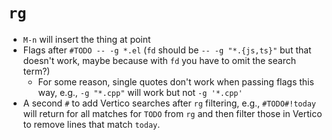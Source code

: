 # `rg`

- `M-n` will insert the thing at point
- Flags after `#TODO -- -g *.el` (`fd` should be `-- -g "*.{js,ts}"` but that doesn't work, maybe because with `fd` you have to omit the search term?)
    - For some reason, single quotes don't work when passing flags this way, e.g., `-g "*.cpp"` will work but not `-g '*.cpp'`
- A second `#` to add Vertico searches after `rg` filtering, e.g., `#TODO#!today` will return for all matches for `TODO` from `rg` and then filter those in Vertico to remove lines that match `today`.
